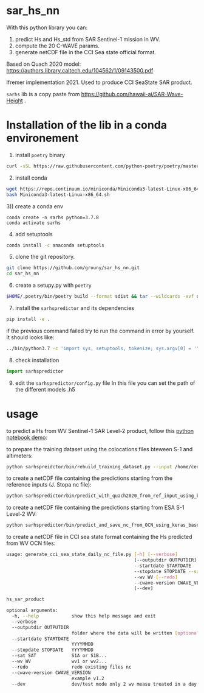 # sar_hs_nn
With this python library you can:
 1) predict Hs and Hs_std from SAR Sentinel-1 mission in WV.
 2) compute the 20 C-WAVE params.
 3) generate netCDF file in the CCI Sea state official format.
 
Based on Quach 2020 model: https://authors.library.caltech.edu/104562/1/09143500.pdf 

Ifremer implementation 2021.
Used to produce CCI SeaState SAR product.

`sarhs` lib is a copy paste from https://github.com/hawaii-ai/SAR-Wave-Height .

 # Installation of the lib in a conda environement
1) install `poetry` binary
 ```bash
curl -sSL https://raw.githubusercontent.com/python-poetry/poetry/master/get-poetry.py | python -
```
2) install conda
```bash
wget https://repo.continuum.io/miniconda/Miniconda3-latest-Linux-x86_64.sh
bash Miniconda3-latest-Linux-x86_64.sh
```
3)) create a conda env
 ```
 conda create -n sarhs python=3.7.8
 conda activate sarhs
```
4) add setuptools
 ```bash
conda install -c anaconda setuptools
```
5) clone the git repository.
```bash
git clone https://github.com/grouny/sar_hs_nn.git
cd sar_hs_nn
```

6) create a setupy.py with `poetry`
```bash
$HOME/.poetry/bin/poetry build --format sdist && tar --wildcards -xvf dist/*.tar.gz -O '*/setup.py' > setup.py
```


7) install the `sarhspredictor` and its dependencies
```bash
pip install -e .
```
if the previous command failed try to run the command in error by yourself. It should looks like:
```bash
../bin/python3.7 -c 'import sys, setuptools, tokenize; sys.argv[0] = '"'"'../sar_hs_nn/setup.py'"'"'; __file__='"'"'../sar_hs_nn/setup.py'"'"';f=getattr(tokenize, '"'"'open'"'"', open)(__file__);code=f.read().replace('"'"'\r\n'"'"', '"'"'\n'"'"');f.close();exec(compile(code, __file__, '"'"'exec'"'"'))' develop --no-deps
```

8) check installation
```python
import sarhspredictor
```

9) edit the `sarhspredictor/config.py` file
 In this file you can set the path of the different models .h5

# usage
to predict a Hs from WV Sentinel-1 SAR Level-2 product, follow this [python notebook demo](https://github.com/grouny/sar_hs_nn/blob/main/sarhspredictor/examples/predict_Hs_using_quach2020_model_from_S1_WV_OCN_files.ipynb):

to prepare the training dataset using the colocations files bteween S-1 and altimeters:
```bash
python sarhspreidctor/bin/rebuild_training_dataset.py --input /home/cercache/users/jstopa/sar/empHs/cwaveV4/S1A_ALT_coloc201501S.nc
```

to create a netCDF file containing the predictions starting from the reference inputs (J. Stopa nc file):
```bash
python sarhspredictor/bin/predict_with_quach2020_from_ref_input_using_keras.py --modelversion heteroskedastic_2017.h5
```
to create a netCDF file containing the predictions starting from ESA S-1 Level-2 WV: 
```bash
python sarhspredictor/bin/predict_and_save_nc_from_OCN_using_keras_based_on_ref_listing_files.py --modelversion heteroskedastic_2017.h5
```
to create a netCDF file in CCI sea state format containing the Hs predicted from WV OCN files:

```bash
usage: generate_cci_sea_state_daily_nc_file.py [-h] [--verbose]
                                               [--outputdir OUTPUTDIR]
                                               --startdate STARTDATE
                                               --stopdate STOPDATE --sat SAT
                                               --wv WV [--redo]
                                               --cwave-version CWAVE_VERSION
                                               [--dev]

hs_sar_product

optional arguments:
  -h, --help            show this help message and exit
  --verbose
  --outputdir OUTPUTDIR
                        folder where the data will be written [optional]
  --startdate STARTDATE
                        YYYYMMDD
  --stopdate STOPDATE   YYYYMMDD
  --sat SAT             S1A or S1B...
  --wv WV               wv1 or wv2...
  --redo                redo existing files nc
  --cwave-version CWAVE_VERSION
                        example v1.2
  --dev                 dev/test mode only 2 wv measu treated in a day
```